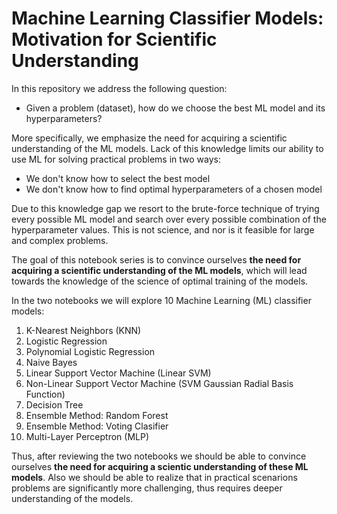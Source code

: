 # Machine Learning Classifier Models: Motivation for Scientific Understanding


In this repository we address the following question:

- Given a problem (dataset), how do we choose the best ML model and its hyperparameters?

More specifically, we emphasize the need for acquiring a scientific understanding of the ML models. Lack of this knowledge limits our ability to use ML for solving practical problems in two ways:

- We don't know how to select the best model
- We don't know how to find optimal hyperparameters of a chosen model

Due to this knowledge gap we resort to the brute-force technique of trying every possible ML model and search over every possible combination of the hyperparameter values. This is not science, and nor is it feasible for large and complex problems.

The goal of this notebook series is to convince ourselves **the need for acquiring a scientific understanding of the ML models**, which will lead towards the knowledge of the science of optimal training of the models.

In the two notebooks we will explore 10 Machine Learning (ML) classifier models:
1. K-Nearest Neighbors (KNN)
2. Logistic Regression
3. Polynomial Logistic Regression
4. Naive Bayes
5. Linear Support Vector Machine (Linear SVM)
6. Non-Linear Support Vector Machine (SVM Gaussian Radial Basis Function)
7. Decision Tree
8. Ensemble Method: Random Forest
9. Ensemble Method: Voting Clasifier
10. Multi-Layer Perceptron (MLP)



Thus, after reviewing the two notebooks we should be able to convince ourselves **the need for acquiring a scientic understanding of these ML models**. Also we should be able to realize that in practical scenarions problems are significantly more challenging, thus requires deeper understanding of the models.

